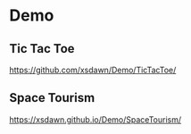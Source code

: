 # Demo



## Tic Tac Toe
https://github.com/xsdawn/Demo/TicTacToe/


## Space Tourism
https://xsdawn.github.io/Demo/SpaceTourism/
